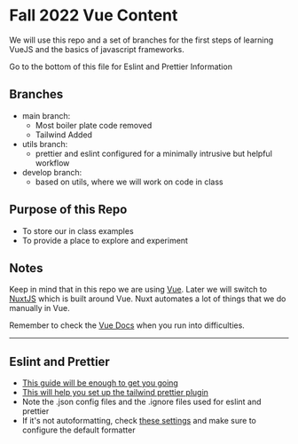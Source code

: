 # Fall 2022 Vue Content

We will use this repo and a set of branches for the first steps of learning
VueJS and the basics of javascript frameworks.

Go to the bottom of this file for Eslint and Prettier Information

## Branches

- main branch:
  - Most boiler plate code removed
  - Tailwind Added
- utils branch:
  - prettier and eslint configured for a minimally intrusive but helpful
    workflow
- develop branch:
  - based on utils, where we will work on code in class

## Purpose of this Repo

- To store our in class examples
- To provide a place to explore and experiment

## Notes

Keep in mind that in this repo we are using [Vue](https://vuejs.org). Later we
will switch to [NuxtJS](https://v3.nuxtjs.org) which is built around Vue. Nuxt
automates a lot of things that we do manually in Vue.

Remember to check the [Vue Docs](https://vuejs.org/guide/introduction.html) when
you run into difficulties.

---

## Eslint and Prettier

- [This guide will be enough to get you going](https://vueschool.io/articles/vuejs-tutorials/eslint-and-prettier-with-vite-and-vue-js-3/)
- [This will help you set up the tailwind prettier plugin](https://tailwindcss.com/blog/automatic-class-sorting-with-prettier)
- Note the .json config files and the .ignore files used for eslint and prettier
- If it's not autoformatting, check
  [these settings](https://i.stack.imgur.com/DINkP.png) and make sure to
  configure the default formatter
